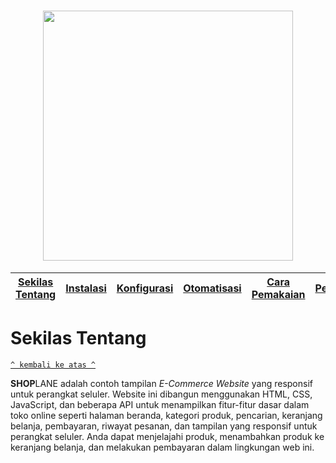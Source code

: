 <h1 align="center"><img src="https://yt3.ggpht.com/a/AGF-l78km1YyNXmF0r3-0CycCA0HLA_i6zYn_8NZEg=s900-c-k-c0xffffffff-no-rj-mo" width="400" height="400"></h1>


[Sekilas Tentang](#sekilas-tentang) | [Instalasi](#instalasi) | [Konfigurasi](#konfigurasi) | [Otomatisasi](#otomatisasi) | [Cara Pemakaian](#cara-pemakaian) | [Pembahasan](#pembahasan) | [Referensi](#referensi)
:---:|:---:|:---:|:---:|:---:|:---:|:---:

# Sekilas Tentang
[`^ kembali ke atas ^`](#)

**SHOP**LANE adalah contoh tampilan *E-Commerce Website* yang responsif untuk perangkat seluler. Website ini dibangun menggunakan HTML, CSS, JavaScript, dan beberapa API untuk menampilkan fitur-fitur dasar dalam toko online seperti halaman beranda, kategori produk, pencarian, keranjang belanja, pembayaran, riwayat pesanan, dan tampilan yang responsif untuk perangkat seluler. Anda dapat menjelajahi produk, menambahkan produk ke keranjang belanja, dan melakukan pembayaran dalam lingkungan web ini.
